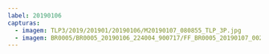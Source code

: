```yaml
---
label: 20190106
capturas:
  - imagem: TLP3/2019/201901/20190106/M20190107_080855_TLP_3P.jpg
  - imagem: BR0005/BR0005_20190106_224004_900717/FF_BR0005_20190107_002941_427_0160256.fits_maxpixel.jpg
---
```

